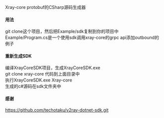 Xray-core protobuf的CSharp源码生成器  

#### 用法
git clone这个项目，然后把Example/sdk复制到你的项目中  
Example/Program.cs是一个使用sdk调用xray-core的grpc api添加outbound的例子  

#### 重新生成SDK
编译XrayCoreSDK项目，生成XrayCoreSDK.exe  
git clone xray-core 代码到上面目录中  
执行XrayCoreSDK.exe Xray-core  
生成的c#源码在sdk文件夹中  

#### 感谢
https://github.com/techotaku/v2ray-dotnet-sdk.git  
